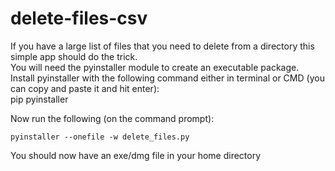# delete-files-csv
If you have a large list of files that you need to delete from a directory this simple app should do the trick.  
You will need the pyinstaller module to create an executable package.  
Install pyinstaller with the following command either in terminal or CMD (you can copy and paste it and hit enter):  
   pip pyinstaller

Now run the following (on the command prompt):  

    pyinstaller --onefile -w delete_files.py  

You should now have an exe/dmg file in your home directory  

